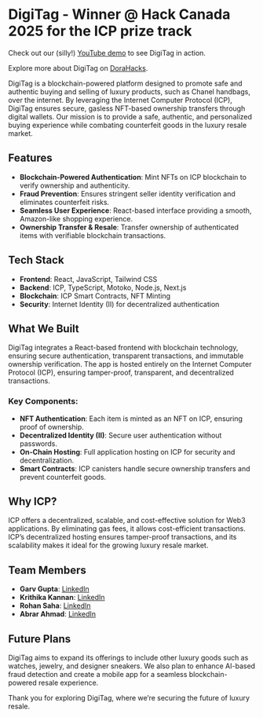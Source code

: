 # DigiTag - Winner @ Hack Canada 2025 for the ICP prize track

Check out our (silly!) [YouTube demo](https://youtu.be/ybWR_AV5Oxg) to see DigiTag in action.

Explore more about DigiTag on [DoraHacks](https://dorahacks.io/buidl/23016).

DigiTag is a blockchain-powered platform designed to promote safe and authentic buying and selling of luxury products, such as Chanel handbags, over the internet. By leveraging the Internet Computer Protocol (ICP), DigiTag ensures secure, gasless NFT-based ownership transfers through digital wallets. Our mission is to provide a safe, authentic, and personalized buying experience while combating counterfeit goods in the luxury resale market.

## Features
- **Blockchain-Powered Authentication**: Mint NFTs on ICP blockchain to verify ownership and authenticity.
- **Fraud Prevention**: Ensures stringent seller identity verification and eliminates counterfeit risks.
- **Seamless User Experience**: React-based interface providing a smooth, Amazon-like shopping experience.
- **Ownership Transfer & Resale**: Transfer ownership of authenticated items with verifiable blockchain transactions.

## Tech Stack
- **Frontend**: React, JavaScript, Tailwind CSS
- **Backend**: ICP, TypeScript, Motoko, Node.js, Next.js
- **Blockchain**: ICP Smart Contracts, NFT Minting
- **Security**: Internet Identity (II) for decentralized authentication

## What We Built
DigiTag integrates a React-based frontend with blockchain technology, ensuring secure authentication, transparent transactions, and immutable ownership verification. The app is hosted entirely on the Internet Computer Protocol (ICP), ensuring tamper-proof, transparent, and decentralized transactions.

### Key Components:
- **NFT Authentication**: Each item is minted as an NFT on ICP, ensuring proof of ownership.
- **Decentralized Identity (II)**: Secure user authentication without passwords.
- **On-Chain Hosting**: Full application hosting on ICP for security and decentralization.
- **Smart Contracts**: ICP canisters handle secure ownership transfers and prevent counterfeit goods.

## Why ICP?
ICP offers a decentralized, scalable, and cost-effective solution for Web3 applications. By eliminating gas fees, it allows cost-efficient transactions. ICP’s decentralized hosting ensures tamper-proof transactions, and its scalability makes it ideal for the growing luxury resale market.

## Team Members
- **Garv Gupta**: [LinkedIn](https://www.linkedin.com/in/garv1908/)
- **Krithika Kannan**: [LinkedIn](https://linkedin.com/in/krithikakannan06)
- **Rohan Saha**: [LinkedIn](https://linkedin.com/in/rohansaha27)
- **Abrar Ahmad**: [LinkedIn](https://linkedin.com/in/abrar-ahmad-36b949271)


## Future Plans
DigiTag aims to expand its offerings to include other luxury goods such as watches, jewelry, and designer sneakers. We also plan to enhance AI-based fraud detection and create a mobile app for a seamless blockchain-powered resale experience.

Thank you for exploring DigiTag, where we’re securing the future of luxury resale.
